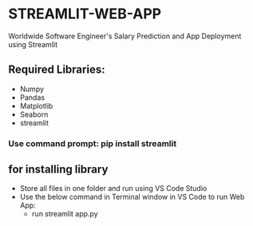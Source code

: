 # STREAMLIT-WEB-APP
Worldwide Software Engineer's Salary Prediction and App Deployment using Streamlit 
## Required Libraries:
  * Numpy
  * Pandas
  * Matplotlib
  * Seaborn
  * streamlit
### Use command prompt: pip install streamlit
## for installing library

* Store all files in one folder and run using VS Code Studio
* Use the below command in Terminal window in VS Code to run Web App:
  * run streamlit app.py
